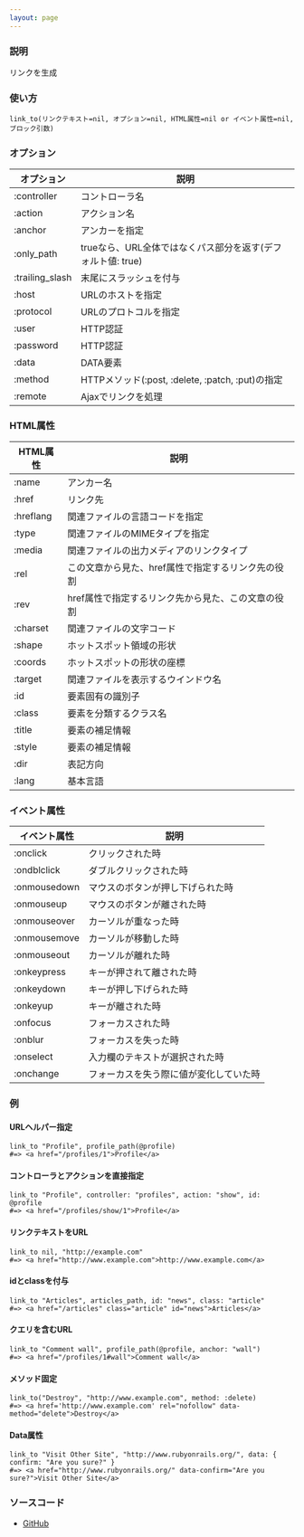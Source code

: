 ```yaml
---
layout: page
---
```


### 説明

リンクを生成

### 使い方

    link_to(リンクテキスト=nil, オプション=nil, HTML属性=nil or イベント属性=nil, ブロック引数)

### オプション

| オプション      | 説明                                                        |
| --------------- | ----------------------------------------------------------- |
| :controller     | コントローラ名                                              |
| :action         | アクション名                                                |
| :anchor         | アンカーを指定                                              |
| :only_path      | trueなら、URL全体ではなくパス部分を返す(デフォルト値: true) |
| :trailing_slash | 末尾にスラッシュを付与                                      |
| :host           | URLのホストを指定                                           |
| :protocol       | URLのプロトコルを指定                                       |
| :user           | HTTP認証                                                    |
| :password       | HTTP認証                                                    |
| :data           | DATA要素                                                    |
| :method         | HTTPメソッド(:post, :delete, :patch, :put)の指定            |
| :remote         | Ajaxでリンクを処理                                          |

### HTML属性

| HTML属性  | 説明                                               |
| --------- | -------------------------------------------------- |
| :name     | アンカー名                                         |
| :href     | リンク先                                           |
| :hreflang | 関連ファイルの言語コードを指定                     |
| :type     | 関連ファイルのMIMEタイプを指定                     |
| :media    | 関連ファイルの出力メディアのリンクタイプ           |
| :rel      | この文章から見た、href属性で指定するリンク先の役割 |
| :rev      | href属性で指定するリンク先から見た、この文章の役割 |
| :charset  | 関連ファイルの文字コード                           |
| :shape    | ホットスポット領域の形状                           |
| :coords   | ホットスポットの形状の座標                         |
| :target   | 関連ファイルを表示するウインドウ名                 |
| :id       | 要素固有の識別子                                   |
| :class    | 要素を分類するクラス名                             |
| :title    | 要素の補足情報                                     |
| :style    | 要素の補足情報                                     |
| :dir      | 表記方向                                           |
| :lang     | 基本言語                                           |

### イベント属性

| イベント属性 | 説明                                   |
| ------------ | -------------------------------------- |
| :onclick     | クリックされた時                       |
| :ondblclick  | ダブルクリックされた時                 |
| :onmousedown | マウスのボタンが押し下げられた時       |
| :onmouseup   | マウスのボタンが離された時             |
| :onmouseover | カーソルが重なった時                   |
| :onmousemove | カーソルが移動した時                   |
| :onmouseout  | カーソルが離れた時                     |
| :onkeypress  | キーが押されて離された時               |
| :onkeydown   | キーが押し下げられた時                 |
| :onkeyup     | キーが離された時                       |
| :onfocus     | フォーカスされた時                     |
| :onblur      | フォーカスを失った時                   |
| :onselect    | 入力欄のテキストが選択された時         |
| :onchange    | フォーカスを失う際に値が変化していた時 |

### 例

#### URLヘルパー指定

    link_to "Profile", profile_path(@profile)
    #=> <a href="/profiles/1">Profile</a>

#### コントローラとアクションを直接指定

    link_to "Profile", controller: "profiles", action: "show", id: @profile
    #=> <a href="/profiles/show/1">Profile</a>

#### リンクテキストをURL

    link_to nil, "http://example.com"
    #=> <a href="http://www.example.com">http://www.example.com</a>

#### idとclassを付与

    link_to "Articles", articles_path, id: "news", class: "article"
    #=> <a href="/articles" class="article" id="news">Articles</a>

#### クエリを含むURL

    link_to "Comment wall", profile_path(@profile, anchor: "wall")
    #=> <a href="/profiles/1#wall">Comment wall</a>

#### メソッド固定

    link_to("Destroy", "http://www.example.com", method: :delete)
    #=> <a href='http://www.example.com' rel="nofollow" data-method="delete">Destroy</a>

#### Data属性

    link_to "Visit Other Site", "http://www.rubyonrails.org/", data: { confirm: "Are you sure?" }
    #=> <a href="http://www.rubyonrails.org/" data-confirm="Are you sure?">Visit Other Site</a>

### ソースコード

- [GitHub](https://github.com/rails/rails/blob/984c3ef2775781d47efa9f541ce570daa2434a80/actionview/lib/action_view/helpers/url_helper.rb#L209)
